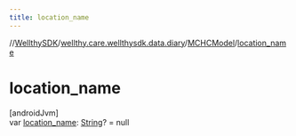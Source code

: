 ```yaml
---
title: location_name
---
```

//[WellthySDK](../../../index.html)/[wellthy.care.wellthysdk.data.diary](../index.html)/[MCHCModel](index.html)/[location_name](location_name.html)



# location_name



[androidJvm]\
var [location_name](location_name.html): [String](https://kotlinlang.org/api/latest/jvm/stdlib/kotlin/-string/index.html)? = null




